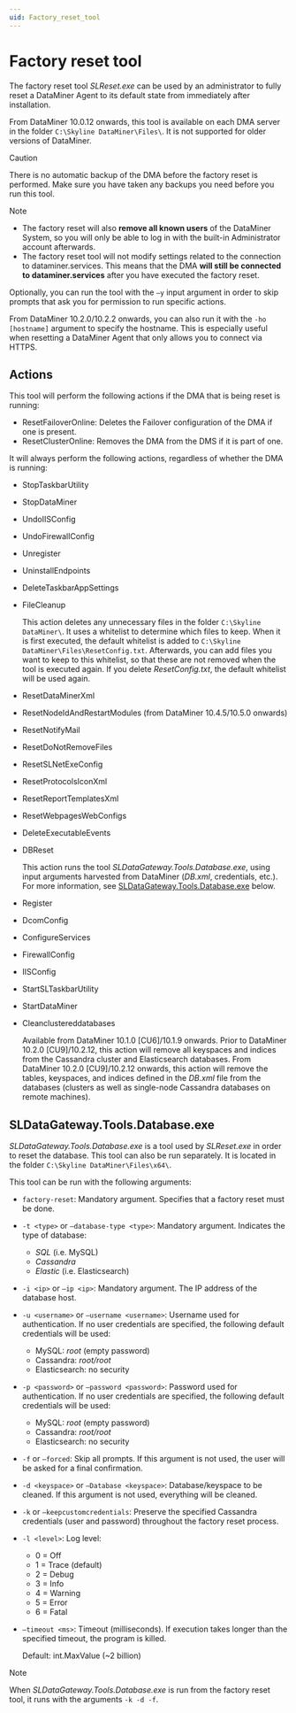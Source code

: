 ```yaml
---
uid: Factory_reset_tool
---
```


# Factory reset tool

The factory reset tool *SLReset.exe* can be used by an administrator to fully reset a DataMiner Agent to its default state from immediately after installation.

From DataMiner 10.0.12 onwards, this tool is available on each DMA server in the folder `C:\Skyline DataMiner\Files\`. It is not supported for older versions of DataMiner.

> [!CAUTION]
> There is no automatic backup of the DMA before the factory reset is performed. Make sure you have taken any backups you need before you run this tool.

> [!NOTE]
>
> - The factory reset will also **remove all known users** of the DataMiner System, so you will only be able to log in with the built-in Administrator account afterwards.
> - The factory reset tool will not modify settings related to the connection to dataminer.services. This means that the DMA **will still be connected to dataminer.services** after you have executed the factory reset.

Optionally, you can run the tool with the `–y` input argument in order to skip prompts that ask you for permission to run specific actions.

From DataMiner 10.2.0/10.2.2 onwards, you can also run it with the `-ho [hostname]` argument to specify the hostname. This is especially useful when resetting a DataMiner Agent that only allows you to connect via HTTPS.

## Actions

This tool will perform the following actions if the DMA that is being reset is running:

- ResetFailoverOnline: Deletes the Failover configuration of the DMA if one is present.
- ResetClusterOnline: Removes the DMA from the DMS if it is part of one.

It will always perform the following actions, regardless of whether the DMA is running:

- StopTaskbarUtility
- StopDataMiner
- UndoIISConfig
- UndoFirewallConfig
- Unregister
- UninstallEndpoints
- DeleteTaskbarAppSettings
- FileCleanup

  This action deletes any unnecessary files in the folder `C:\Skyline DataMiner\`. It uses a whitelist to determine which files to keep. When it is first executed, the default whitelist is added to `C:\Skyline DataMiner\Files\ResetConfig.txt`. Afterwards, you can add files you want to keep to this whitelist, so that these are not removed when the tool is executed again. If you delete *ResetConfig.txt*, the default whitelist will be used again.

- ResetDataMinerXml
- ResetNodeIdAndRestartModules (from DataMiner 10.4.5/10.5.0 onwards)<!-- RN 39092 -->
- ResetNotifyMail
- ResetDoNotRemoveFiles
- ResetSLNetExeConfig
- ResetProtocolsIconXml
- ResetReportTemplatesXml
- ResetWebpagesWebConfigs
- DeleteExecutableEvents
- DBReset

  This action runs the tool *SLDataGateway.Tools.Database.exe*, using input arguments harvested from DataMiner (*DB.xml*, credentials, etc.). For more information, see [SLDataGateway.Tools.Database.exe](#sldatagatewaytoolsdatabaseexe) below.

- Register
- DcomConfig
- ConfigureServices
- FirewallConfig
- IISConfig
- StartSLTaskbarUtility
- StartDataMiner
- Cleanclustereddatabases

  Available from DataMiner 10.1.0 \[CU6\]/10.1.9 onwards. Prior to DataMiner 10.2.0 \[CU9\]/10.2.12, this action will remove all keyspaces and indices from the Cassandra cluster and Elasticsearch databases. From DataMiner 10.2.0 \[CU9\]/10.2.12 onwards, this action will remove the tables, keyspaces, and indices defined in the *DB.xml* file from the databases (clusters as well as single-node Cassandra databases on remote machines).

## SLDataGateway.Tools.Database.exe

*SLDataGateway.Tools.Database.exe* is a tool used by *SLReset.exe* in order to reset the database. This tool can also be run separately. It is located in the folder `C:\Skyline DataMiner\Files\x64\`.

This tool can be run with the following arguments:

- `factory-reset`: Mandatory argument. Specifies that a factory reset must be done.

- `-t <type>` or `–database-type <type>`: Mandatory argument. Indicates the type of database:

  - *SQL* (i.e. MySQL)
  - *Cassandra*
  - *Elastic* (i.e. Elasticsearch)

- `-i <ip>` or `–ip <ip>`: Mandatory argument. The IP address of the database host.

- `-u <username>` or `–username <username>`: Username used for authentication. If no user credentials are specified, the following default credentials will be used:

  - MySQL: *root* (empty password)
  - Cassandra: *root/root*
  - Elasticsearch: no security

- `-p <password>` or `–password <password>`: Password used for authentication. If no user credentials are specified, the following default credentials will be used:

  - MySQL: *root* (empty password)
  - Cassandra: *root/root*
  - Elasticsearch: no security

- `-f` or `–forced`: Skip all prompts. If this argument is not used, the user will be asked for a final confirmation.

- `-d <keyspace>` or `–Database <keyspace>`: Database/keyspace to be cleaned. If this argument is not used, everything will be cleaned.

- `-k` or `–keepcustomcredentials`: Preserve the specified Cassandra credentials (user and password) throughout the factory reset process.

- `-l <level>`: Log level:

  - 0 = Off
  - 1 = Trace (default)
  - 2 = Debug
  - 3 = Info
  - 4 = Warning
  - 5 = Error
  - 6 = Fatal

- `–timeout <ms>`: Timeout (milliseconds). If execution takes longer than the specified timeout, the program is killed.

  Default: int.MaxValue (~2 billion)

> [!NOTE]
> When *SLDataGateway.Tools.Database.exe* is run from the factory reset tool, it runs with the arguments `-k -d -f`.
